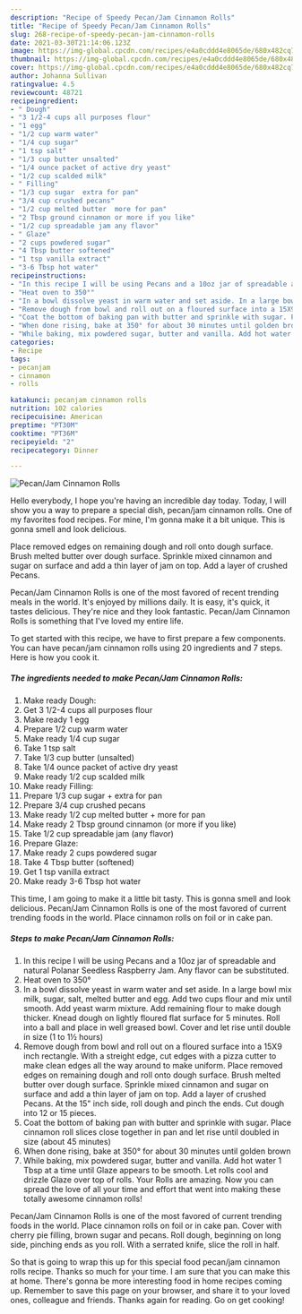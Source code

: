 ```yaml
---
description: "Recipe of Speedy Pecan/Jam Cinnamon Rolls"
title: "Recipe of Speedy Pecan/Jam Cinnamon Rolls"
slug: 268-recipe-of-speedy-pecan-jam-cinnamon-rolls
date: 2021-03-30T21:14:06.123Z
image: https://img-global.cpcdn.com/recipes/e4a0cddd4e8065de/680x482cq70/pecanjam-cinnamon-rolls-recipe-main-photo.jpg
thumbnail: https://img-global.cpcdn.com/recipes/e4a0cddd4e8065de/680x482cq70/pecanjam-cinnamon-rolls-recipe-main-photo.jpg
cover: https://img-global.cpcdn.com/recipes/e4a0cddd4e8065de/680x482cq70/pecanjam-cinnamon-rolls-recipe-main-photo.jpg
author: Johanna Sullivan
ratingvalue: 4.5
reviewcount: 48721
recipeingredient:
- " Dough"
- "3 1/2-4 cups all purposes flour"
- "1 egg"
- "1/2 cup warm water"
- "1/4 cup sugar"
- "1 tsp salt"
- "1/3 cup butter unsalted"
- "1/4 ounce packet of active dry yeast"
- "1/2 cup scalded milk"
- " Filling"
- "1/3 cup sugar  extra for pan"
- "3/4 cup crushed pecans"
- "1/2 cup melted butter  more for pan"
- "2 Tbsp ground cinnamon or more if you like"
- "1/2 cup spreadable jam any flavor"
- " Glaze"
- "2 cups powdered sugar"
- "4 Tbsp butter softened"
- "1 tsp vanilla extract"
- "3-6 Tbsp hot water"
recipeinstructions:
- "In this recipe I will be using Pecans and a 10oz jar of spreadable and natural Polanar Seedless Raspberry Jam. Any flavor can be substituted."
- "Heat oven to 350°"
- "In a bowl dissolve yeast in warm water and set aside. In a large bowl mix milk, sugar, salt, melted butter and egg. Add two cups flour and mix until smooth. Add yeast warm mixture. Add remaining flour to make dough thicker. Knead dough on lightly floured flat surface for 5 minutes. Roll into a ball and place in well greased bowl. Cover and let rise until double in size (1 to 1½ hours)"
- "Remove dough from bowl and roll out on a floured surface into a 15X9 inch rectangle. With a streight edge, cut edges with a pizza cutter to make clean edges all the way around to make uniform. Place removed edges on remaining dough and roll onto dough surface. Brush melted butter over dough surface. Sprinkle mixed cinnamon and sugar on surface and add a thin layer of jam on top. Add a layer of crushed Pecans. At the 15&#34; inch side, roll dough and pinch the ends. Cut dough into 12 or 15 pieces."
- "Coat the bottom of baking pan with butter and sprinkle with sugar. Place cinnamon roll slices close together in pan and let rise until doubled in size (about 45 minutes)"
- "When done rising, bake at 350° for about 30 minutes until golden brown"
- "While baking, mix powdered sugar, butter and vanilla. Add hot water 1 Tbsp at a time until Glaze appears to be smooth. Let rolls cool and drizzle Glaze over top of rolls. Your Rolls are amazing. Now you can spread the love of all your time and effort that went into making these totally awesome cinnamon rolls!"
categories:
- Recipe
tags:
- pecanjam
- cinnamon
- rolls

katakunci: pecanjam cinnamon rolls 
nutrition: 102 calories
recipecuisine: American
preptime: "PT30M"
cooktime: "PT36M"
recipeyield: "2"
recipecategory: Dinner

---
```



![Pecan/Jam Cinnamon Rolls](https://img-global.cpcdn.com/recipes/e4a0cddd4e8065de/680x482cq70/pecanjam-cinnamon-rolls-recipe-main-photo.jpg)

Hello everybody, I hope you're having an incredible day today. Today, I will show you a way to prepare a special dish, pecan/jam cinnamon rolls. One of my favorites food recipes. For mine, I'm gonna make it a bit unique. This is gonna smell and look delicious.

Place removed edges on remaining dough and roll onto dough surface. Brush melted butter over dough surface. Sprinkle mixed cinnamon and sugar on surface and add a thin layer of jam on top. Add a layer of crushed Pecans.

Pecan/Jam Cinnamon Rolls is one of the most favored of recent trending meals in the world. It's enjoyed by millions daily. It is easy, it's quick, it tastes delicious. They're nice and they look fantastic. Pecan/Jam Cinnamon Rolls is something that I've loved my entire life.


To get started with this recipe, we have to first prepare a few components. You can have pecan/jam cinnamon rolls using 20 ingredients and 7 steps. Here is how you cook it.

<!--inarticleads1-->

##### The ingredients needed to make Pecan/Jam Cinnamon Rolls:

1. Make ready  Dough:
1. Get 3 1/2-4 cups all purposes flour
1. Make ready 1 egg
1. Prepare 1/2 cup warm water
1. Make ready 1/4 cup sugar
1. Take 1 tsp salt
1. Take 1/3 cup butter (unsalted)
1. Take 1/4 ounce packet of active dry yeast
1. Make ready 1/2 cup scalded milk
1. Make ready  Filling:
1. Prepare 1/3 cup sugar + extra for pan
1. Prepare 3/4 cup crushed pecans
1. Make ready 1/2 cup melted butter + more for pan
1. Make ready 2 Tbsp ground cinnamon (or more if you like)
1. Take 1/2 cup spreadable jam (any flavor)
1. Prepare  Glaze:
1. Make ready 2 cups powdered sugar
1. Take 4 Tbsp butter (softened)
1. Get 1 tsp vanilla extract
1. Make ready 3-6 Tbsp hot water


This time, I am going to make it a little bit tasty. This is gonna smell and look delicious. Pecan/Jam Cinnamon Rolls is one of the most favored of current trending foods in the world. Place cinnamon rolls on foil or in cake pan. 

<!--inarticleads2-->

##### Steps to make Pecan/Jam Cinnamon Rolls:

1. In this recipe I will be using Pecans and a 10oz jar of spreadable and natural Polanar Seedless Raspberry Jam. Any flavor can be substituted.
1. Heat oven to 350°
1. In a bowl dissolve yeast in warm water and set aside. In a large bowl mix milk, sugar, salt, melted butter and egg. Add two cups flour and mix until smooth. Add yeast warm mixture. Add remaining flour to make dough thicker. Knead dough on lightly floured flat surface for 5 minutes. Roll into a ball and place in well greased bowl. Cover and let rise until double in size (1 to 1½ hours)
1. Remove dough from bowl and roll out on a floured surface into a 15X9 inch rectangle. With a streight edge, cut edges with a pizza cutter to make clean edges all the way around to make uniform. Place removed edges on remaining dough and roll onto dough surface. Brush melted butter over dough surface. Sprinkle mixed cinnamon and sugar on surface and add a thin layer of jam on top. Add a layer of crushed Pecans. At the 15&#34; inch side, roll dough and pinch the ends. Cut dough into 12 or 15 pieces.
1. Coat the bottom of baking pan with butter and sprinkle with sugar. Place cinnamon roll slices close together in pan and let rise until doubled in size (about 45 minutes)
1. When done rising, bake at 350° for about 30 minutes until golden brown
1. While baking, mix powdered sugar, butter and vanilla. Add hot water 1 Tbsp at a time until Glaze appears to be smooth. Let rolls cool and drizzle Glaze over top of rolls. Your Rolls are amazing. Now you can spread the love of all your time and effort that went into making these totally awesome cinnamon rolls!


Pecan/Jam Cinnamon Rolls is one of the most favored of current trending foods in the world. Place cinnamon rolls on foil or in cake pan. Cover with cherry pie filling, brown sugar and pecans. Roll dough, beginning on long side, pinching ends as you roll. With a serrated knife, slice the roll in half. 

So that is going to wrap this up for this special food pecan/jam cinnamon rolls recipe. Thanks so much for your time. I am sure that you can make this at home. There's gonna be more interesting food in home recipes coming up. Remember to save this page on your browser, and share it to your loved ones, colleague and friends. Thanks again for reading. Go on get cooking!
